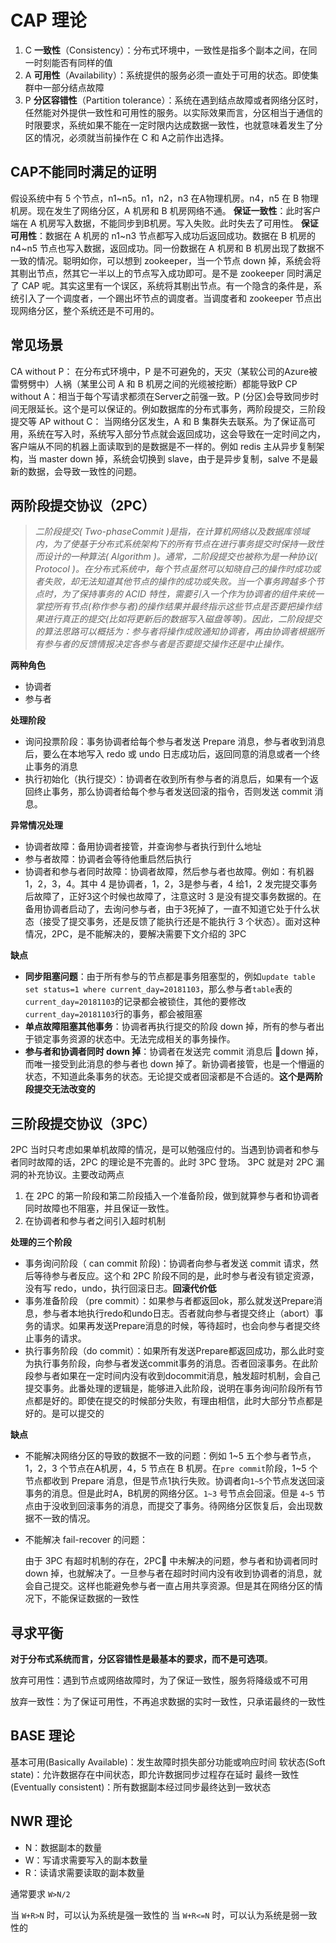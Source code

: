 # CAP 理论

1. C **一致性**（Consistency）：分布式环境中，一致性是指多个副本之间，在同一时刻能否有同样的值
2. A **可用性**（Availability）：系统提供的服务必须一直处于可用的状态。即使集群中一部分结点故障
3. P **分区容错性**（Partition tolerance）：系统在遇到结点故障或者网络分区时，任然能对外提供一致性和可用性的服务。以实际效果而言，分区相当于通信的时限要求，系统如果不能在一定时限内达成数据一致性，也就意味着发生了分区的情况，必须就当前操作在 C 和 A之前作出选择。

## CAP不能同时满足的证明

假设系统中有 5 个节点，n1~n5。n1，n2，n3 在A物理机房。n4，n5 在 B 物理机房。现在发生了网络分区，A 机房和 B 机房网络不通。 **保证一致性**：此时客户端在 A 机房写入数据，不能同步到B机房。写入失败。此时失去了可用性。 **保证可用性**：数据在 A 机房的 n1~n3 节点都写入成功后返回成功。数据在 B 机房的 n4~n5 节点也写入数据，返回成功。同一份数据在 A 机房和 B 机房出现了数据不一致的情况。聪明如你，可以想到 zookeeper，当一个节点 down 掉，系统会将其剔出节点，然其它一半以上的节点写入成功即可。是不是 zookeeper 同时满足了 CAP 呢。其实这里有一个误区，系统将其剔出节点。有一个隐含的条件是，系统引入了一个调度者，一个踢出坏节点的调度者。当调度者和 zookeeper 节点出现网络分区，整个系统还是不可用的。

## 常见场景

CA without P： 在分布式环境中，P 是不可避免的，天灾（某软公司的Azure被雷劈劈中）人祸（某里公司 A 和 B 机房之间的光缆被挖断）都能导致P
CP without A：相当于每个写请求都须在Server之前强一致。P (分区)会导致同步时间无限延长。这个是可以保证的。例如数据库的分布式事务，两阶段提交，三阶段提交等
AP without C： 当网络分区发生，A 和 B 集群失去联系。为了保证高可用，系统在写入时，系统写入部分节点就会返回成功，这会导致在一定时间之内，客户端从不同的机器上面读取到的是数据是不一样的。例如 redis 主从异步复制架构，当 master down 掉，系统会切换到 slave，由于是异步复制，salve 不是最新的数据，会导致一致性的问题。

## 两阶段提交协议（2PC）

> *二阶段提交( Two-phaseCommit )是指，在计算机网络以及数据库领域内，为了使基于分布式系统架构下的所有节点在进行事务提交时保持一致性而设计的一种算法( Algorithm )。通常，二阶段提交也被称为是一种协议( Protocol )。在分布式系统中，每个节点虽然可以知晓自己的操作时成功或者失败，却无法知道其他节点的操作的成功或失败。当一个事务跨越多个节点时，为了保持事务的 ACID 特性，需要引入一个作为协调者的组件来统一掌控所有节点(称作参与者)的操作结果并最终指示这些节点是否要把操作结果进行真正的提交(比如将更新后的数据写入磁盘等等)。因此，二阶段提交的算法思路可以概括为：参与者将操作成败通知协调者，再由协调者根据所有参与者的反馈情报决定各参与者是否要提交操作还是中止操作。*

**两种角色**

- 协调者
- 参与者

**处理阶段**

- 询问投票阶段：事务协调者给每个参与者发送 Prepare 消息，参与者收到消息后，要么在本地写入 redo 或 undo 日志成功后，返回同意的消息或者一个终止事务的消息
- 执行初始化（执行提交）：协调者在收到所有参与者的消息后，如果有一个返回终止事务，那么协调者给每个参与者发送回滚的指令，否则发送 commit 消息。

**异常情况处理**

- 协调者故障：备用协调者接管，并查询参与者执行到什么地址
- 参与者故障：协调者会等待他重启然后执行
- 协调者和参与者同时故障：协调者故障，然后参与者也故障。例如：有机器 1，2，3，4。其中 4 是协调者，1，2，3是参与者，4 给1，2 发完提交事务后故障了，正好3这个时候也故障了，注意这时 3 是没有提交事务数据的。在备用协调者启动了，去询问参与者，由于3死掉了，一直不知道它处于什么状态（接受了提交事务，还是反馈了能执行还是不能执行 3 个状态）。面对这种情况，2PC，是不能解决的，要解决需要下文介绍的 3PC

**缺点**

- **同步阻塞问题**：由于所有参与的节点都是事务阻塞型的，例如`update table set status=1 where current_day=20181103`，那么参与者`table`表的`current_day=20181103`的记录都会被锁住，其他的要修改`current_day=20181103`行的事务，都会被阻塞
- **单点故障阻塞其他事务**：协调者再执行提交的阶段 down 掉，所有的参与者出于锁定事务资源的状态中。无法完成相关的事务操作。
- **参与者和协调者同时 down 掉**：协调者在发送完 commit 消息后 down 掉，而唯一接受到此消息的参与者也 down 掉了。新协调者接管，也是一个懵逼的状态，不知道此条事务的状态。无论提交或者回滚都是不合适的。**这个是两阶段提交无法改变的**

## 三阶段提交协议（3PC）

2PC 当时只考虑如果单机故障的情况，是可以勉强应付的。当遇到协调者和参与者同时故障的话，2PC 的理论是不完善的。此时 3PC 登场。
3PC 就是对 2PC 漏洞的补充协议。主要改动两点

1. 在 2PC 的第一阶段和第二阶段插入一个准备阶段，做到就算参与者和协调者同时故障也不阻塞，并且保证一致性。
2. 在协调者和参与者之间引入超时机制

**处理的三个阶段**

- 事务询问阶段（ can commit 阶段)：协调者向参与者发送 commit 请求，然后等待参与者反应。这个和 2PC 阶段不同的是，此时参与者没有锁定资源，没有写 redo，undo，执行回滚日志。**回滚代价低**
- 事务准备阶段 （pre commit）：如果参与者都返回ok，那么就发送Prepare消息，参与者本地执行redo和undo日志。否者就向参与者提交终止（abort）事务的请求。如果再发送Prepare消息的时候，等待超时，也会向参与者提交终止事务的请求。
- 执行事务阶段（do commit）：如果所有发送Prepare都返回成功，那么此时变为执行事务阶段，向参与者发送commit事务的消息。否者回滚事务。在此阶段参与者如果在一定时间内没有收到docommit消息，触发超时机制，会自己提交事务。此番处理的逻辑是，能够进入此阶段，说明在事务询问阶段所有节点都是好的。即使在提交的时候部分失败，有理由相信，此时大部分节点都是好的。是可以提交的

**缺点**

- 不能解决网络分区的导致的数据不一致的问题：例如 1~5 五个参与者节点，1，2，3 个节点在A机房，4，5 节点在 B 机房。在`pre commit`阶段，1~5 个节点都收到 Prepare 消息，但是节点1执行失败。协调者向`1~5`个节点发送回滚事务的消息。但是此时A，B机房的网络分区。`1~3` 号节点会回滚。但是 `4~5` 节点由于没收到回滚事务的消息，而提交了事务。待网络分区恢复后，会出现数据不一致的情况。

- 不能解决 fail-recover 的问题：

  由于 3PC 有超时机制的存在，2PC 中未解决的问题，参与者和协调者同时 down 掉，也就解决了。一旦参与者在超时时间内没有收到协调者的消息，就会自己提交。这样也能避免参与者一直占用共享资源。但是其在网络分区的情况下，不能保证数据的一致性



## 寻求平衡

**对于分布式系统而言，分区容错性是最基本的要求，而不是可选项**。

放弃可用性：遇到节点或网络故障时，为了保证一致性，服务将降级或不可用

放弃一致性：为了保证可用性，不再追求数据的实时一致性，只承诺最终的一致性

## BASE 理论

基本可用(Basically Available)：发生故障时损失部分功能或响应时间
软状态(Soft state)：允许数据存在中间状态，即允许数据同步过程存在延时
最终一致性(Eventually consistent)：所有数据副本经过同步最终达到一致状态

## NWR 理论

- N：数据副本的数量
- W：写请求需要写入的副本数量
- R：读请求需要读取的副本数量

通常要求 `W>N/2`

当 `W+R>N` 时，可以认为系统是强一致性的
当 `W+R<=N` 时，可以认为系统是弱一致性的